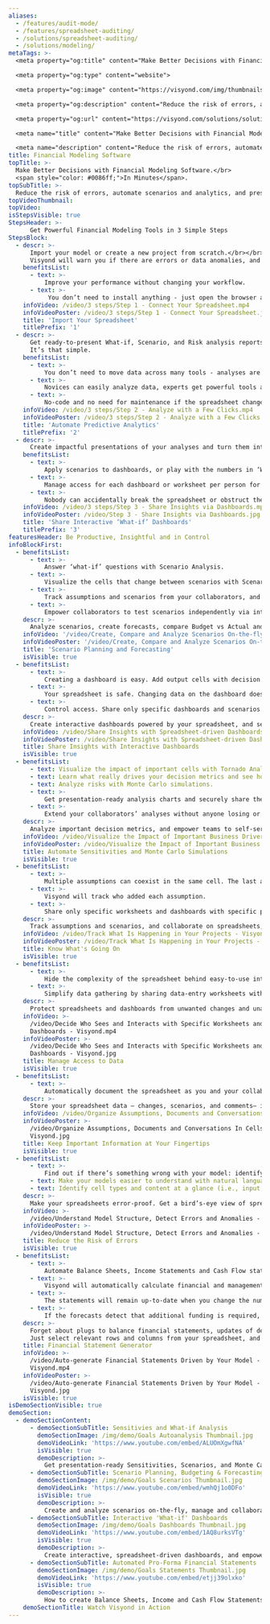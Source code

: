 ```yaml
---
aliases: 
  - /features/audit-mode/
  - /features/spreadsheet-auditing/
  - /solutions/spreadsheet-auditing/
  - /solutions/modeling/
metaTags: >-
  <meta property="og:title" content="Make Better Decisions with Financial Modeling Software. In Minutes.">

  <meta property="og:type" content="website">

  <meta property="og:image" content="https://visyond.com/img/thumbnails/Solutions2022/Thumbnail - Solutions - Modeling 2022.png">

  <meta property="og:description" content="Reduce the risk of errors, automate scenarios and analytics, and present interactive dashboards in a single financial modeling platform.">

  <meta property="og:url" content="https://visyond.com/solutions/solutions/financial-modeling-software/">

  <meta name="title" content="Make Better Decisions with Financial Modeling Software. In Minutes.">

  <meta name="description" content="Reduce the risk of errors, automate scenarios and analytics, and present interactive dashboards in a single financial modeling platform.">
title: Financial Modeling Software
topTitle: >-
  Make Better Decisions with Financial Modeling Software.</br>
  <span style="color: #0086ff;">In Minutes</span>.
topSubTitle: >-
  Reduce the risk of errors, automate scenarios and analytics, and present interactive dashboards in a single financial modeling platform.
topVideoThumbnail:
topVideo:
isStepsVisible: true
StepsHeader: >-
      Get Powerful Financial Modeling Tools in 3 Simple Steps
StepsBlock:
  - descr: >-
      Import your model or create a new project from scratch.</br></br>
      Visyond will warn you if there are errors or data anomalies, and create a collaborative workspace if you need to work in teams and track changes.
    benefitsList:
      - text: >-
          Improve your performance without changing your workflow.
      - text: >-
           You don’t need to install anything - just open the browser and start getting results right away.
    infoVideo: /video/3 steps/Step 1 - Connect Your Spreadsheet.mp4
    infoVideoPoster: /video/3 steps/Step 1 - Connect Your Spreadsheet.jpg
    title: 'Import Your Spreadsheet'
    titlePrefix: '1'
  - descr: >-
      Get ready-to-present What-if, Scenario, and Risk analysis reports with a few clicks. If your model’s structure or data changes – just re-run the analysis to keep it up-to-date.</br></br>
      It’s that simple.
    benefitsList:
      - text: >-    
          You don’t need to move data across many tools - analyses are in the cloud together with the model, its scenarios and dashboards.
      - text: >-
          Novices can easily analyze data, experts get powerful tools at a fraction of the cost.
      - text: >-
          No-code and no need for maintenance if the spreadsheet changes.
    infoVideo: /video/3 steps/Step 2 - Analyze with a Few Clicks.mp4
    infoVideoPoster: /video/3 steps/Step 2 - Analyze with a Few Clicks.jpg      
    title: 'Automate Predictive Analytics'
    titlePrefix: '2'   
  - descr: >-
      Create impactful presentations of your analyses and turn them into interactive ‘what-if’ calculators where viewers can play with the numbers and visualize their own forecasts (powered by your spreadsheet's formulas).
    benefitsList:
      - text: >-
          Apply scenarios to dashboards, or play with the numbers in ‘What-if’ mode.
      - text: >-
          Manage access for each dashboard or worksheet per person for security and simplicity reasons.
      - text: >-
          Nobody can accidentally break the spreadsheet or obstruct the dashboard views of other collaborators.                 
    infoVideo: /video/3 steps/Step 3 - Share Insights via Dashboards.mp4
    infoVideoPoster: /video/Step 3 - Share Insights via Dashboards.jpg    
    title: 'Share Interactive ‘What-if’ Dashboards'
    titlePrefix: '3'
featuresHeader: Be Productive, Insightful and in Control
infoBlockFirst:
  - benefitsList:
      - text: >-
          Answer ‘what-if’ questions with Scenario Analysis.
      - text: >-
          Visualize the cells that change between scenarios with Scenario Waterfall Analysis.
      - text: >-
          Track assumptions and scenarios from your collaborators, and always know where the numbers are coming from.
      - text: >-
          Empower collaborators to test scenarios independently via interactive dashboards, shielding them from information overload.
    descr: >-
      Analyze scenarios, create forecasts, compare Budget vs Actual and turn scenario planning into a truly collaborative experience.
    infoVideo: '/video/Create, Compare and Analyze Scenarios On-the-fly - Visyond.mp4'
    infoVideoPoster: '/video/Create, Compare and Analyze Scenarios On-the-fly - Visyond.jpg'
    title: 'Scenario Planning and Forecasting'
    isVisible: true    
  - benefitsList:
      - text: >-
          Creating a dashboard is easy. Add output cells with decision metrics from your spreadsheet, select input cells, style them as sliders or dropdowns, throw in some charts, and your dashboard is ready to go!
      - text: >-
          Your spreadsheet is safe. Changing data on the dashboard does not change the spreadsheet.
      - text: >-
          Control access. Share only specific dashboards and scenarios with specific collaborators.
    descr: >-
      Create interactive dashboards powered by your spreadsheet, and securely share them online. Let your team or clients safely play with the numbers and reflect on scenarios without the risk of breaking the spreadsheet.
    infoVideo: /video/Share Insights with Spreadsheet-driven Dashboards - Visyond.mp4
    infoVideoPoster: /video/Share Insights with Spreadsheet-driven Dashboards - Visyond.jpg
    title: Share Insights with Interactive Dashboards
    isVisible: true
  - benefitsList:
      - text: Visualize the impact of important cells with Tornado Analysis.
      - text: Learn what really drives your decision metrics and see how sensitive your model is to changes with Sensitivity Analysis.   
      - text: Analyze risks with Monte Carlo simulations.
      - text: >-
          Get presentation-ready analysis charts and securely share them with collaborators.
      - text: >-
          Extend your collaborators’ analyses without anyone losing or corrupting data.
    descr: >-
      Analyze important decision metrics, and empower teams to self-serve and collaborate on analyses. All this - in a single platform that connects spreadsheets, analyses and dashboards.
    infoVideo: /video/Visualize the Impact of Important Business Drivers - Visyond.mp4
    infoVideoPoster: /video/Visualize the Impact of Important Business Drivers - Visyond.jpg
    title: Automate Sensitivities and Monte Carlo Simulations
    isVisible: true
  - benefitsList:
      - text: >-
          Multiple assumptions can coexist in the same cell. The last added value does not overwrite the existing ones. Nobody, including the spreadsheet owner, can change data entered by others.
      - text: >-
          Visyond will track who added each assumption.
      - text: >-
          Share only specific worksheets and dashboards with specific people for better control over information flow and data privacy.
    descr: >-
      Track assumptions and scenarios, and collaborate on spreadsheets, analyses and dashboards in a single secure environment.
    infoVideo: /video/Track What Is Happening in Your Projects - Visyond.mp4
    infoVideoPoster: /video/Track What Is Happening in Your Projects - Visyond.jpg
    title: Know What's Going On
    isVisible: true    
  - benefitsList:
      - text: >-
          Hide the complexity of the spreadsheet behind easy-to-use interactive dashboards, exposing only relevant inputs collaborators can ‘play’ with.
      - text: >-
          Simplify data gathering by sharing data-entry worksheets with collaborators without exposing the rest of the spreadsheet.
    descr: >-
      Protect spreadsheets and dashboards from unwanted changes and unauthorized access by assigning roles to collaborators and sharing only specific worksheets and dashboards with them.
    infoVideo: >-
      /video/Decide Who Sees and Interacts with Specific Worksheets and
      Dashboards - Visyond.mp4
    infoVideoPoster: >-
      /video/Decide Who Sees and Interacts with Specific Worksheets and
      Dashboards - Visyond.jpg
    title: Manage Access to Data
    isVisible: true    
  - benefitsList:
      - text: >-
          Automatically document the spreadsheet as you and your collaborators work on it.
    descr: >-
      Store your spreadsheet data — changes, scenarios, and comments— in the same environment where you create calculations, analyses and visualizations.
    infoVideo: /video/Organize Assumptions, Documents and Conversations In Cells - Visyond.mp4
    infoVideoPoster: >-
      /video/Organize Assumptions, Documents and Conversations In Cells -
      Visyond.jpg
    title: Keep Important Information at Your Fingertips
    isVisible: true
  - benefitsList:
      - text: >-
          Find out if there’s something wrong with your model: identify the root causes of errors, and navigate the propagation chain.
      - text: Make your models easier to understand with natural language formulas.
      - text: Identify cell types and content at a glance (i.e., input, output, numbers, strings, boolean).
    descr: >-
      Make your spreadsheets error-proof. Get a bird’s-eye view of spreadsheet structure, detect root causes of errors and anomalies.   
    infoVideo: >-
      /video/Understand Model Structure, Detect Errors and Anomalies - Visyond.mp4
    infoVideoPoster: >-
      /video/Understand Model Structure, Detect Errors and Anomalies - Visyond.jpg
    title: Reduce the Risk of Errors
    isVisible: true       
  - benefitsList:
      - text: >-
          Automate Balance Sheets, Income Statements and Cash Flow statements - just select the drivers and depreciation parameters and Visyond will do the rest.
      - text: >-
          Visyond will automatically calculate financial and management ratios, growth and changes against previous periods.
      - text: >-
          The statements will remain up-to-date when you change the numbers in the spreadsheet or the settings.
      - text: >-
          If the forecasts detect that additional funding is required, Visyond will show how much debt and/or equity you need to raise.
    descr: >-
      Forget about plugs to balance financial statements, updates of depreciation schedules, and other error-prone activities.</br></br>
      Just select relevant rows and columns from your spreadsheet, and Visyond will transform your operating model into Balance Sheets, Income and Cash Flow Statements, ratios and KPIs for financial and management accounting.
    title: Financial Statement Generator
    infoVideo: >-
      /video/Auto-generate Financial Statements Driven by Your Model -
      Visyond.mp4
    infoVideoPoster: >-
      /video/Auto-generate Financial Statements Driven by Your Model -
      Visyond.jpg    
    isVisible: true
isDemoSectionVisible: true
demoSection:
  - demoSectionContent:      
      - demoSectionSubTitle: Sensitivies and What-if Analysis
        demoSectionImage: /img/demo/Goals Autoanalysis Thumbnail.jpg
        demoVideoLink: 'https://www.youtube.com/embed/ALUOmXgwfNA'
        isVisible: true
        demoDescription: >-
          Get presentation-ready Sensitivities, Scenarios, and Monte Carlo Simulations with a few clicks.
      - demoSectionSubTitle: Scenario Planning, Budgeting & Forecasting
        demoSectionImage: /img/demo/Goals Scenarios Thumbnail.jpg
        demoVideoLink: 'https://www.youtube.com/embed/wmhQj1o0DFo'
        isVisible: true
        demoDescription: >-
          Create and analyze scenarios on-the-fly, manage and collaborate on assumptions.        
      - demoSectionSubTitle: Interactive 'What-if' Dashboards
        demoSectionImage: /img/demo/Goals Dashboards Thumbnail.jpg
        demoVideoLink: 'https://www.youtube.com/embed/1AQ8urksVTg'
        isVisible: true
        demoDescription: >-
          Create interactive, spreadsheet-driven dashboards, and empower collaborators to test scenarios without the risk of breaking the model.
      - demoSectionSubTitle: Automated Pro-Forma Financial Statements
        demoSectionImage: /img/demo/Goals Statements Thumbnail.jpg
        demoVideoLink: 'https://www.youtube.com/embed/etjj39olxko'
        isVisible: true
        demoDescription: >-
          How to create Balance Sheets, Income and Cash Flow Statements in Visyond?          
    demoSectionTitle: Watch Visyond in Action     
---
```


